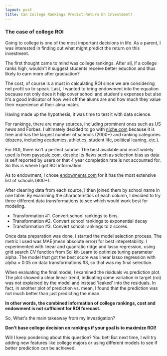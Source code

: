 ```yaml
---
layout: post
title: Can College Rankings Predict Return On Investment?
---
```


### The case of college ROI

Going to college is  one of the most important decisions in life. As a parent, I was interested in finding out what might  predict the return on this investment.

The first thought came to mind was college rankings. After all, if a college ranks high, wouldn't it suggest students receive better eduction and thus likely to earn more after graduation? 

The cost, of course is a must in calculating  ROI since we are considering net profit so to speak. Last, I wanted to bring endowment into the equation because not only does it help cover school and student's expenses but also it's a good indicator of how well off the alums are and how much they value their experience at their alma mater.

Having made up the hypothesis, it was time to test it with data science.

For rankings, there are many sources, including prominent ones such as US news and Forbes. I ultimately decided to go with [niche.com](https://www.niche.com/colleges/search/best-value-colleges/) because it is free and has the largest number of schools (2000+) and ranking categories (dozens, including academics, athletics, student life, political leaning, etc.).

For ROI, there isn't a perfect source. The best available and most widely used is from [payscale.com](https://www.payscale.com/college-roi), despite its flaws such as selection bias as data is self reported by users or that 4 year completion rate is not accounted for. So this is where I got ROI information.

As to endowment, I chose [endowments.com](http://endowments.com/) for it has the most extensive list of schools (800+). 

After cleaning data from each source, I then joined them by school name in one table. By examining the characteristics of each column, I decided to try three different data transformations to see which would work best for modeling.

* Transformation #1. Convert school rankings to bins.
* Transformation #2. Convert school rankings to exponential decay
* Transformation #3. Convert school rankings to z scores.


Once data preparation was done, I started the model selection process. The metric I used was MAE(mean absolute error) for best intepretability. I experimented with linear and quadratic ridge and lasso regression, using grid search CV function from Sci kit-Learn to optimize tuning parameter alpha. The model that got the best score was linear lasso regression with alpha = 0.05 on data transformations #3, so that was my final selection.

When evaluating the final model, I examined the risiduals vs.prediction plot. The plot showed a clear linear trend, indicating some variation in target (roi) was not explained by the model and instead 'leaked' into the residuals. In fact, in another plot of prediction vs. mean, I found that the prediction was not much better than just predicting the mean.

__In other words, the combined information of college rankings, cost and endowment is not sufficient for ROI forecast.__

So, What's the main takeaway from my investigation?

__Don't base college decision on rankings if your goal is to maximize ROI!__

Will I keep pondering about this question? You bet! But next time, I will try adding new features like college majors or using different models to see if better prediction can be achieved.

